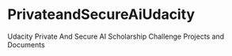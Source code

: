 # PrivateandSecureAiUdacity
Udacity Private And Secure AI Scholarship Challenge Projects and Documents
